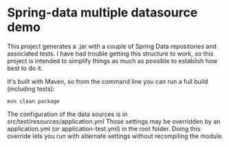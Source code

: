 Spring-data multiple datasource demo
====================================

This project generates a .jar with a couple of Spring Data repositories and associated tests. 
I have had trouble getting this structure to work, so this project is intended to simplify 
things as much as possible to establish how best to do it.

It's built with Maven, so from the command line you can run a full build (including tests):

    mvn clean package
    
The configuration of the data sources is in src/test/resources/application.yml  Those settings may be overridden by
an application.yml (or application-test.yml) in the root folder.  Doing this override lets you run with alternate
settings without recompiling the module.

    
    

